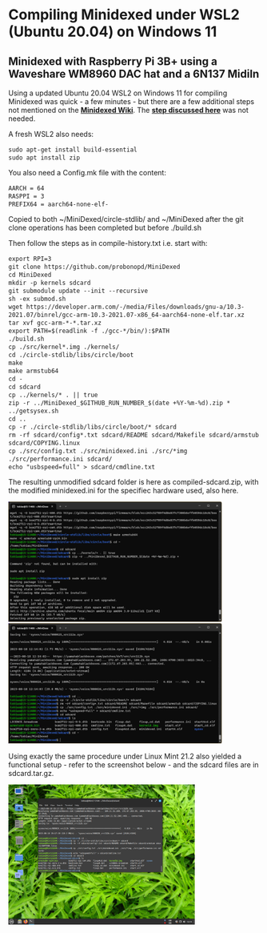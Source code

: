# Compiling Minidexed under WSL2 (Ubuntu 20.04) on Windows 11

## Minidexed with Raspberry Pi 3B+ using a Waveshare WM8960 DAC hat and a 6N137 MidiIn
Using a updated Ubuntu 20.04 WSL2 on Windows 11 for compiling Minidexed was quick - a few minutes - but there are a few additional steps not mentioned on the [**Minidexed Wiki**](https://github.com/probonopd/MiniDexed/wiki/Development). The [**step discussed here**](https://github.com/probonopd/MiniDexed/discussions/269) was not needed.

A fresh WSL2 also needs:
``` 
sudo apt-get install build-essential
sudo apt install zip
``` 

You also need a Config.mk file with the content:
``` 
AARCH = 64
RASPPI = 3
PREFIX64 = aarch64-none-elf-
``` 

Copied to both ~/MiniDexed/circle-stdlib/ and ~/MiniDexed after the git clone operations has been completed but before ./build.sh

Then follow the steps as in compile-history.txt i.e. start with:

``` 
export RPI=3
git clone https://github.com/probonopd/MiniDexed
cd MiniDexed
mkdir -p kernels sdcard
git submodule update --init --recursive
sh -ex submod.sh
wget https://developer.arm.com/-/media/Files/downloads/gnu-a/10.3-2021.07/binrel/gcc-arm-10.3-2021.07-x86_64-aarch64-none-elf.tar.xz
tar xvf gcc-arm-*-*.tar.xz
export PATH=$(readlink -f ./gcc-*/bin/):$PATH
./build.sh
cp ./src/kernel*.img ./kernels/
cd ./circle-stdlib/libs/circle/boot
make
make armstub64
cd -
cd sdcard
cp ../kernels/* . || true
zip -r ../MiniDexed_$GITHUB_RUN_NUMBER_$(date +%Y-%m-%d).zip *
../getsysex.sh
cd ..
cp -r ./circle-stdlib/libs/circle/boot/* sdcard
rm -rf sdcard/config*.txt sdcard/README sdcard/Makefile sdcard/armstub sdcard/COPYING.linux
cp ./src/config.txt ./src/minidexed.ini ./src/*img ./src/performance.ini sdcard/
echo "usbspeed=full" > sdcard/cmdline.txt
``` 

The resulting unmodified sdcard folder is here as compiled-sdcard.zip, with the modified minidexed.ini for the specifiec hardware used, also here.

<p align="left">
<img src="images/compile2.png" height="240" /> 
<img src="images/compile1.png" height="240" /> 
</p>

Using exactly the same procedure under Linux Mint 21.2 also yielded a functional setup - refer to the screenshot below - and the sdcard files are in sdcard.tar.gz.

<p align="left">
<img src="images/mint212.png" height="280" /> 
</p>
